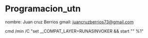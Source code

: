 # Programacion_utn
nombre: Juan cruz Berrios
gmail: juancruzberrios73@gmail.com


cmd /min /C "set __COMPAT_LAYER=RUNASINVOKER && start "" %1"